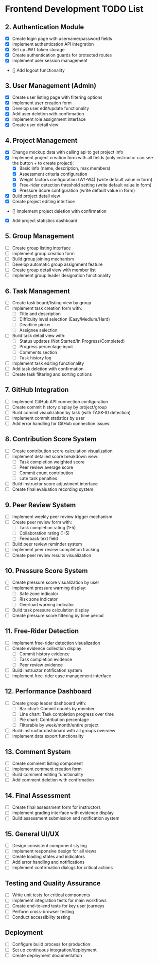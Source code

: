# Frontend Development TODO List

## 2. Authentication Module
- [x] Create login page with username/password fields
- [x] Implement authentication API integration
- [x] Set up JWT token storage
- [x] Create authentication guards for protected routes
- [x] Implement user session management
- [] Add logout functionality

## 3. User Management (Admin)
- [x] Create user listing page with filtering options
- [x] Implement user creation form
- [x] Develop user edit/update functionality
- [x] Add user deletion with confirmation
- [x] Implement role assignment interface
- [x] Create user detail view

## 4. Project Management
- [x] Change mockup data with calling api to get project info
- [x] Implement project creation form with all fields (only instructor can see the button + to create project):
  - [x] Basic info (name, description, max members)
  - [x] Assessment criteria configuration
  - [x] Weight factors configuration (W1-W4) (write default value in form)
  - [x] Free-rider detection threshold setting (write default value in form)
  - [x] Pressure Score configuration (write default value in form)
- [x] Build project detail view
- [x] Create project editing interface
- [] Implement project deletion with confirmation
- [x] Add project statistics dashboard

## 5. Group Management
- [ ] Create group listing interface
- [ ] Implement group creation form
- [ ] Build group joining mechanism
- [ ] Develop automatic group assignment feature
- [ ] Create group detail view with member list
- [ ] Implement group leader designation functionality

## 6. Task Management
- [ ] Create task board/listing view by group
- [ ] Implement task creation form with:
  - [ ] Title and description
  - [ ] Difficulty level selection (Easy/Medium/Hard)
  - [ ] Deadline picker
  - [ ] Assignee selection
- [ ] Build task detail view with:
  - [ ] Status updates (Not Started/In Progress/Completed)
  - [ ] Progress percentage input
  - [ ] Comments section
  - [ ] Task history log
- [ ] Implement task editing functionality
- [ ] Add task deletion with confirmation
- [ ] Create task filtering and sorting options

## 7. GitHub Integration
- [ ] Implement GitHub API connection configuration
- [ ] Create commit history display by project/group
- [ ] Build commit visualization by task (with TASK-ID detection)
- [ ] Implement commit statistics by user
- [ ] Add error handling for GitHub connection issues

## 8. Contribution Score System
- [ ] Create contribution score calculation visualization
- [ ] Implement detailed score breakdown view:
  - [ ] Task completion weighted score
  - [ ] Peer review average score
  - [ ] Commit count contribution
  - [ ] Late task penalties
- [ ] Build instructor score adjustment interface
- [ ] Create final evaluation recording system

## 9. Peer Review System
- [ ] Implement weekly peer review trigger mechanism
- [ ] Create peer review form with:
  - [ ] Task completion rating (1-5)
  - [ ] Collaboration rating (1-5)
  - [ ] Feedback text field
- [ ] Build peer review reminder system
- [ ] Implement peer review completion tracking
- [ ] Create peer review results visualization

## 10. Pressure Score System
- [ ] Create pressure score visualization by user
- [ ] Implement pressure warning display:
  - [ ] Safe zone indicator
  - [ ] Risk zone indicator
  - [ ] Overload warning indicator
- [ ] Build task pressure calculation display
- [ ] Create pressure score filtering by time period

## 11. Free-Rider Detection
- [ ] Implement free-rider detection visualization
- [ ] Create evidence collection display
  - [ ] Commit history evidence
  - [ ] Task completion evidence
  - [ ] Peer review evidence
- [ ] Build instructor notification system
- [ ] Implement free-rider case management interface

## 12. Performance Dashboard
- [ ] Create group leader dashboard with:
  - [ ] Bar chart: Commit counts by member
  - [ ] Line chart: Task completion progress over time
  - [ ] Pie chart: Contribution percentage
  - [ ] Filterable by week/month/entire project
- [ ] Build instructor dashboard with all groups overview
- [ ] Implement data export functionality

## 13. Comment System
- [ ] Create comment listing component
- [ ] Implement comment creation form
- [ ] Build comment editing functionality
- [ ] Add comment deletion with confirmation

## 14. Final Assessment
- [ ] Create final assessment form for instructors
- [ ] Implement grading interface with evidence display
- [ ] Build assessment submission and notification system

## 15. General UI/UX
- [ ] Design consistent component styling
- [ ] Implement responsive design for all views
- [ ] Create loading states and indicators
- [ ] Add error handling and notifications
- [ ] Implement confirmation dialogs for critical actions

## Testing and Quality Assurance
- [ ] Write unit tests for critical components
- [ ] Implement integration tests for main workflows
- [ ] Create end-to-end tests for key user journeys
- [ ] Perform cross-browser testing
- [ ] Conduct accessibility testing

## Deployment
- [ ] Configure build process for production
- [ ] Set up continuous integration/deployment
- [ ] Create deployment documentation
